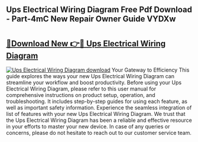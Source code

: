 ## Ups Electrical Wiring Diagram Free Pdf Download - Part-4mC New Repair Owner Guide VYDXw

# <h2><a href="http://dfsxw4o.blite.top/?on=Ups+Electrical+Wiring+Diagram">🔗Download New 👉🔴 Ups Electrical Wiring Diagram</a></h2>

[![Ups Electrical Wiring Diagram download](https://i.imgur.com/lujVjoI.png)](http://dfsxw4o.blite.top/?on=Ups+Electrical+Wiring+Diagram)
Your Gateway to Efficiency This guide explores the ways your new Ups Electrical Wiring Diagram can streamline your workflow and boost productivity. Before using your Ups Electrical Wiring Diagram, please refer to this user manual for comprehensive instructions on product setup, operation, and troubleshooting. It includes step-by-step guides for using each feature, as well as important safety information. Experience the seamless integration of list of features with your new Ups Electrical Wiring Diagram. We trust that the Ups Electrical Wiring Diagram has been a reliable and effective resource in your efforts to master your new device. In case of any queries or concerns, please do not hesitate to reach out to our customer service team.
